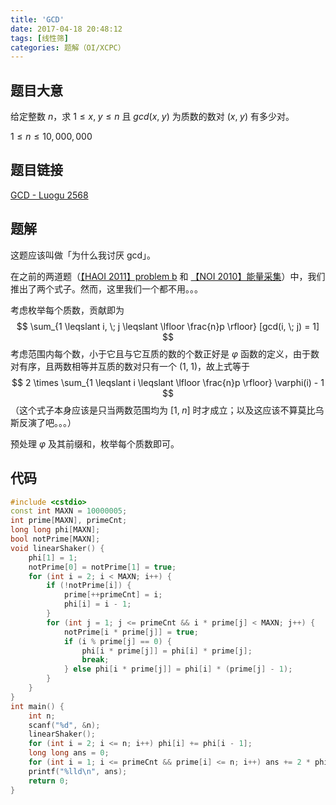 ```yaml
---
title: 'GCD'
date: 2017-04-18 20:48:12
tags: [线性筛]
categories: 题解（OI/XCPC）
---
```


## 题目大意

给定整数 $n$，求 $1 \leqslant x, \; y \leqslant n$ 且 $gcd(x, \; y)$ 为质数的数对 $(x, \; y)$ 有多少对。

$1 \leqslant n \leqslant 10,000,000$

## 题目链接

[GCD - Luogu 2568](https://www.luogu.com.cn/problem/P2568)

<!-- more -->

## 题解

这题应该叫做「为什么我讨厌 gcd」。

在之前的两道题（[【HAOI 2011】problem b](http://pepcy.cf/BZOJ-2301-HAOI-2011-Problem-b/) 和 [【NOI 2010】能量采集](http://pepcy.cf/BZOJ-2005-NOI-2010-能量采集/)）中，我们推出了两个式子。然而，这里我们一个都不用。。。

考虑枚举每个质数，贡献即为
$$
\sum_{1 \leqslant i, \; j \leqslant \lfloor \frac{n}p \rfloor} [gcd(i, \; j) = 1]
$$
考虑范围内每个数，小于它且与它互质的数的个数正好是 $\varphi$ 函数的定义，由于数对有序，且两数相等并互质的数对只有一个 $(1, \; 1)$，故上式等于
$$
2 \times \sum_{1 \leqslant i \leqslant \lfloor \frac{n}p \rfloor} \varphi(i) - 1
$$
（这个式子本身应该是只当两数范围均为 $[1, \; n]$ 时才成立；以及这应该不算莫比乌斯反演了吧。。。）

预处理 $\varphi$ 及其前缀和，枚举每个质数即可。

## 代码

```c++
#include <cstdio>
const int MAXN = 10000005;
int prime[MAXN], primeCnt;
long long phi[MAXN];
bool notPrime[MAXN];
void linearShaker() {
    phi[1] = 1;
    notPrime[0] = notPrime[1] = true;
    for (int i = 2; i < MAXN; i++) {
        if (!notPrime[i]) {
            prime[++primeCnt] = i;
            phi[i] = i - 1;
        }
        for (int j = 1; j <= primeCnt && i * prime[j] < MAXN; j++) {
            notPrime[i * prime[j]] = true;
            if (i % prime[j] == 0) {
                phi[i * prime[j]] = phi[i] * prime[j];
                break;
            } else phi[i * prime[j]] = phi[i] * (prime[j] - 1);
        }
    }
}
int main() {
    int n;
    scanf("%d", &n);
    linearShaker();
    for (int i = 2; i <= n; i++) phi[i] += phi[i - 1];
    long long ans = 0;
    for (int i = 1; i <= primeCnt && prime[i] <= n; i++) ans += 2 * phi[n / prime[i]] - 1;
    printf("%lld\n", ans);
    return 0;
}
```